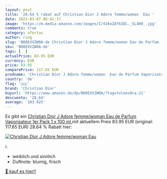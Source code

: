 ```yaml
---
layout: post
title: '28.64 % rabat auf Christian Dior J Adore femme/woman  Eau '
date: 2021-03-07 06:41:17
image: 'https://m.media-amazon.com/images/I/416eZAf63DL._SL400_.jpg'
comments: true
category: ofertas
author: ring
slug: 'B00EXVZW0A-de Christian Dior J Adore femme/woman Eau de Parfum...'
sku: 'B00EXVZW0A-de'
tags: [  ]
actualPrice: 83.95 EUR
currency: EUR
price: 83.95
comparePrice: 117.65 EUR
prodname: 'Christian Dior J Adore femme/woman  Eau de Parfum Vaporisateur  1er Pack  1 x 100 ml '
country: 'de'
flag: '🇩🇪'
brand: 'Christian Dior'
buyurl: 'https://www.amazon.de/dp/B00EXVZW0A/?tag=tolees0ca-21'
descuento: '28.64'
average: '103.925'
---
```


Es gibt ein [Christian Dior J Adore femme/woman  Eau de Parfum Vaporisateur  1er Pack  1 x 100 ml ](https://www.amazon.de/dp/B00EXVZW0A/?tag=tolees0ca-21) mit aktuellem Preis 83.95 EUR (original: 117.65 EUR) 28.64 % Rabatt hier:

[![Christian Dior J Adore femme/woman  Eau ](https://m.media-amazon.com/images/I/416eZAf63DL._SL400_.jpg)](https://www.amazon.de/dp/B00EXVZW0A/?tag=tolees0ca-21)

ℹ️:

- weiblich und sinnlich
- Duftnote: blumig, frisch

[🛒 kauf es hier!!](https://www.amazon.de/dp/B00EXVZW0A/?tag=tolees0ca-21)
